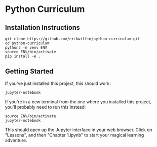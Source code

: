 # Python Curriculum

## Installation Instructions

```
git clone https://github.com/erikwiffin/python-curriculum.git
cd python-curriculum
python3 -m venv ENV
source ENV/bin/activate
pip install -e .
```

## Getting Started

If you've just installed this project, this should work:

```
jupyter-notebook
```

If you're in a new terminal from the one where you installed this project, you'll probably need to run this instead:

```
source ENV/bin/activate
jupyter-notebook
```

This should open up the Jupyter interface in your web browser. Click on "Lessons", and then "Chapter 1.ipynb" to start your magical learning adventure.
